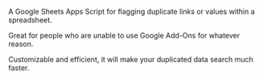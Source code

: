 A Google Sheets Apps Script for flagging duplicate links or values within a spreadsheet. 

Great for people who are unable to use Google Add-Ons for whatever reason. 

Customizable and efficient, it will make your duplicated data search much faster. 
